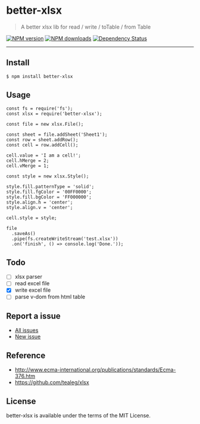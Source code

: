 better-xlsx
===========

> A better xlsx lib for read / write / toTable / from Table

[![NPM version](https://img.shields.io/npm/v/better-xlsx.svg)](https://www.npmjs.com/package/better-xlsx)
[![NPM downloads](https://img.shields.io/npm/dm/better-xlsx.svg)](https://www.npmjs.com/package/better-xlsx)
[![Dependency Status](https://david-dm.org/d-band/better-xlsx.svg)](https://david-dm.org/d-band/better-xlsx)

---

## Install

```bash
$ npm install better-xlsx
```

## Usage

```
const fs = require('fs');
const xlsx = require('better-xlsx');

const file = new xlsx.File();

const sheet = file.addSheet('Sheet1');
const row = sheet.addRow();
const cell = row.addCell();

cell.value = 'I am a cell!';
cell.hMerge = 2;
cell.vMerge = 1;

const style = new xlsx.Style();

style.fill.patternType = 'solid';
style.fill.fgColor = '00FF0000';
style.fill.bgColor = 'FF000000';
style.align.h = 'center';
style.align.v = 'center';

cell.style = style;

file
  .saveAs()
  .pipe(fs.createWriteStream('test.xlsx'))
  .on('finish', () => console.log('Done.'));
```

## Todo

- [ ] xlsx parser
- [ ] read excel file
- [x] write excel file
- [ ] parse v-dom from html table

## Report a issue

* [All issues](https://github.com/d-band/better-xlsx/issues)
* [New issue](https://github.com/d-band/better-xlsx/issues/new)

## Reference

- http://www.ecma-international.org/publications/standards/Ecma-376.htm
- https://github.com/tealeg/xlsx

## License

better-xlsx is available under the terms of the MIT License.